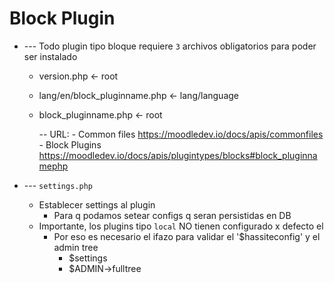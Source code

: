 # Block Plugin

- --- Todo plugin tipo bloque requiere     `3`     archivos obligatorios para poder ser instalado
  - version.php                       <-  root
  - lang/en/block_pluginname.php      <-  lang/language
  - block_pluginname.php              <-  root



      -- URL:
        - Common files
            https://moodledev.io/docs/apis/commonfiles
        - Block Plugins
            https://moodledev.io/docs/apis/plugintypes/blocks#block_pluginnamephp







- ---  `settings.php`
  - Establecer      settings     al plugin
    - Para q podamos setear configs q seran persistidas en DB
  - Importante, los plugins tipo         `local`      NO tienen configurado x defecto el 
    - Por eso es necesario el    ifazo    para validar el     '$hassiteconfig' y el admin tree
      - $settings
      - $ADMIN->fulltree















